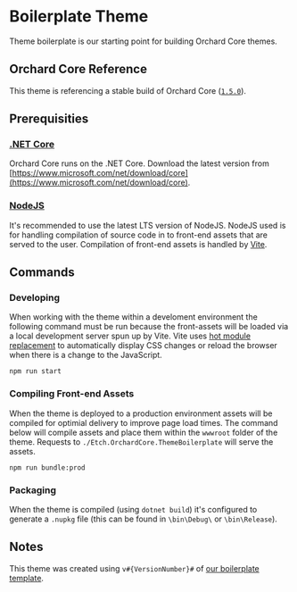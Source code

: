 # Boilerplate Theme

Theme boilerplate is our starting point for building Orchard Core themes.

## Orchard Core Reference

This theme is referencing a stable build of Orchard Core ([`1.5.0`](https://www.nuget.org/packages/OrchardCore.Theme.Targets/1.5.0)).

## Prerequisities

### [.NET Core](https://docs.microsoft.com/en-us/dotnet/core/)

Orchard Core runs on the .NET Core. Download the latest version from [https://www.microsoft.com/net/download/core](https://www.microsoft.com/net/download/core).

### [NodeJS](https://nodejs.org/en/)

It's recommended to use the latest LTS version of NodeJS. NodeJS used is for handling compilation of source code in to front-end assets that are served to the user. Compilation of front-end assets is handled by [Vite](https://vitejs.dev/).

## Commands

### Developing

When working with the theme within a develoment environment the following command must be run because the front-assets will be loaded via a local development server spun up by Vite. Vite uses [hot module replacement](https://vitejs.dev/guide/features.html#hot-module-replacement) to automatically display CSS changes or reload the browser when there is a change to the JavaScript.

    npm run start

### Compiling Front-end Assets

When the theme is deployed to a production environment assets will be compiled for optimial delivery to improve page load times. The command below will compile assets and place them within the `wwwroot` folder of the theme. Requests to `./Etch.OrchardCore.ThemeBoilerplate` will serve the assets.

    npm run bundle:prod

### Packaging

When the theme is compiled (using `dotnet build`) it's configured to generate a `.nupkg` file (this can be found in `\bin\Debug\` or `\bin\Release`).

## Notes

This theme was created using `v#{VersionNumber}#` of [our boilerplate template](https://github.com/EtchUK/etch.orchardcore.themeboilerplate).
